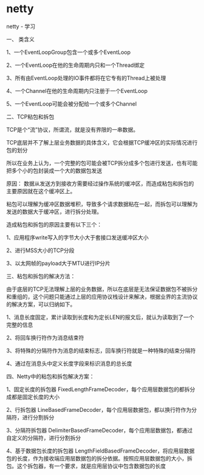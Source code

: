 # netty
netty - 学习

一、 类含义

1、一个EventLoopGroup包含一个或多个EventLoop

2、一个EventLoop在他的生命周期内只和一个Thread绑定

3、所有由EventLoop处理的IO事件都将在它专有的Thread上被处理

4、一个Channel在他的生命周期内只注册于一个EventLoop

5、一个EventLoop可能会被分配给一个或多个Channel

二、TCP粘包和拆包

TCP是个“流”协议，所谓流，就是没有界限的一串数据。

TCP底层并不了解上层业务数据的具体含义，它会根据TCP缓冲区的实际情况进行包的划分

所以在业务上认为，一个完整的包可能会被TCP拆分成多个包进行发送，也有可能把多个小的包封装成一个大的数据包发送

原因：
数据从发送方到接收方需要经过操作系统的缓冲区，而造成粘包和拆包的主要原因就在这个缓冲区上。

粘包可以理解为缓冲区数据堆积，导致多个请求数据粘在一起，而拆包可以理解为发送的数据大于缓冲区，进行拆分处理。

造成粘包和拆包的原因主要有以下三个：

1、应用程序write写入的字节大小大于套接口发送缓冲区大小

2、进行MSS大小的TCP分段

3、以太网帧的payload大于MTU进行IP分片

三、粘包和拆包的解决方法：

由于底层的TCP无法理解上层的业务数据，所以在底层是无法保证数据包不被拆分和重组的，这个问题只能通过上层的应用协议栈设计来解决，根据业界的主流协议的解决方案，可以归纳如下。

1、消息长度固定，累计读取到长度和为定长LEN的报文后，就认为读取到了一个完整的信息

2、将回车换行符作为消息结束符

3、将特殊的分隔符作为消息的结束标志，回车换行符就是一种特殊的结束分隔符

4、通过在消息头中定义长度字段来标识消息的总长度

四、Netty中的粘包和拆包解决方案：

1、固定长度的拆包器 FixedLengthFrameDecoder，每个应用层数据包的都拆分成都是固定长度的大小

2、行拆包器 LineBasedFrameDecoder，每个应用层数据包，都以换行符作为分隔符，进行分割拆分

3、分隔符拆包器 DelimiterBasedFrameDecoder，每个应用层数据包，都通过自定义的分隔符，进行分割拆分

4、基于数据包长度的拆包器 LengthFieldBasedFrameDecoder，将应用层数据包的长度，作为接收端应用层数据包的拆分依据。按照应用层数据包的大小，拆包。这个拆包器，有一个要求，就是应用层协议中包含数据包的长度

